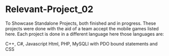 # Relevant-Project_02
To  Showcase Standalone Projects, both finished and in progress.
These projects were done with the aid of a team accept the mobile games listed here.
Each project is done in a different language here those languages are:

C++, C#, Javascript Html, PHP, MySQLI with PDO bound statements and CSS

